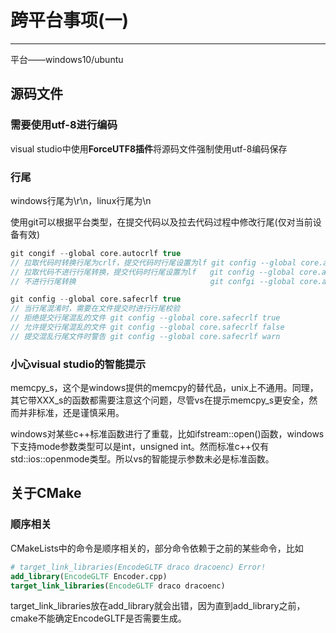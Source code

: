# 跨平台事项(一)

---

平台——windows10/ubuntu

## 源码文件

### 需要使用utf-8进行编码

visual studio中使用**ForceUTF8插件**将源码文件强制使用utf-8编码保存

### 行尾

windows行尾为\r\n，linux行尾为\n

使用git可以根据平台类型，在提交代码以及拉去代码过程中修改行尾(仅对当前设备有效)

```c++
git congif --global core.autocrlf true
// 拉取代码时转换行尾为crlf，提交代码时行尾设置为lf git config --global core.autocrlf true
// 拉取代码不进行行尾转换，提交代码时行尾设置为lf   git config --global core.autocrlf input
// 不进行行尾转换							    git confgi --global core.autocrlf false
```

```c++
git config --global core.safecrlf true
// 当行尾混淆时，需要在文件提交时进行行尾校验
// 拒绝提交行尾混乱的文件 git config --global core.safecrlf true
// 允许提交行尾混乱的文件 git config --global core.safecrlf false
// 提交混乱行尾文件时警告 git config --global core.safecrlf warn
```

### 小心visual studio的智能提示

memcpy_s，这个是windows提供的memcpy的替代品，unix上不通用。同理，其它带XXX_s的函数都需要注意这个问题，尽管vs在提示memcpy_s更安全，然而并非标准，还是谨慎采用。

windows对某些c++标准函数进行了重载，比如ifstream::open()函数，windows下支持mode参数类型可以是int，unsigned int。然而标准c++仅有std::ios::openmode类型。所以vs的智能提示参数未必是标准函数。

## 关于CMake

### 顺序相关

CMakeLists中的命令是顺序相关的，部分命令依赖于之前的某些命令，比如

```cmake
# target_link_libraries(EncodeGLTF draco dracoenc) Error!
add_library(EncodeGLTF Encoder.cpp)
target_link_libraries(EncodeGLTF draco dracoenc)
```

target_link_libraries放在add_library就会出错，因为直到add_library之前，cmake不能确定EncodeGLTF是否需要生成。